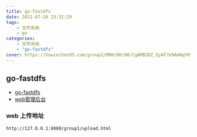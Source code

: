 ```yaml
---
title: go-fastdfs
date: 2021-07-26 23:32:29
tags:
    - 文件系统
    - go
categories:
    - 文件系统
    - "go-fastdfs"
cover: https://howiechen95.com/group1/M00/00/00/CgAMB2DZ_EyAF7e9AANqY0fUJ1Q290.jpg
---
```


## go-fastdfs

- [go-fastdfs](https://github.com/sjqzhang/go-fastdfs)
- [web管理后台](https://github.com/perfree/go-fastdfs-web)

### web 上传地址
```
http://127.0.0.1:8080/group1/upload.html
```
